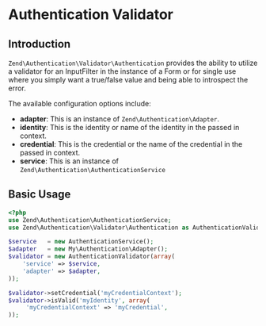 # Authentication Validator

## Introduction

`Zend\Authentication\Validator\Authentication` provides the ability to utilize a validator for an
InputFilter in the instance of a Form or for single use where you simply want a true/false value and
being able to introspect the error.

The available configuration options include:

- **adapter**: This is an instance of `Zend\Authentication\Adapter`.
- **identity**: This is the identity or name of the identity in the passed in context.
- **credential**: This is the credential or the name of the credential in the passed in context.
- **service**: This is an instance of `Zend\Authentication\AuthenticationService`

## Basic Usage

```php
<?php
use Zend\Authentication\AuthenticationService;
use Zend\Authentication\Validator\Authentication as AuthenticationValidator;

$service   = new AuthenticationService();
$adapter   = new My\Authentication\Adapter();
$validator = new AuthenticationValidator(array(
    'service' => $service,
    'adapter' => $adapter,
));

$validator->setCredential('myCredentialContext');
$validator->isValid('myIdentity', array(
     'myCredentialContext' => 'myCredential',
));

```
